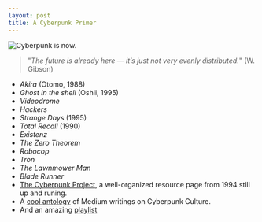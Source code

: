 ```yaml
---
layout: post
title: A Cyberpunk Primer
---
```


![Cyberpunk is now.](http://www.neondystopia.com/wp-content/uploads/2015/01/Cyberpunk_Is_Now_by_Khultar.jpg)

> "*The future is already here — it’s just not very evenly distributed.*" (W. Gibson)

- *Akira* (Otomo, 1988)
- *Ghost in the shell* (Oshii, 1995)
- *Videodrome*
- *Hackers*
- *Strange Days* (1995)
- *Total Recall* (1990)
- *Existenz*
- *The Zero Theorem*
- *Robocop*
- *Tron*
- *The Lawnmower Man*
- *Blade Runner*
- [The Cyberpunk Project](http://project.cyberpunk.ru/idb/movies.html), a well-organized resource page from 1994 still up and runing. 
- A [cool antology](https://medium.com/cyberpunk-culture) of Medium writings on Cyberpunk Culture.
- And an amazing [playlist](https://www.neondystopia.com/cyberpunk-music/cyberpunk-music-dossier-september-2017/)
